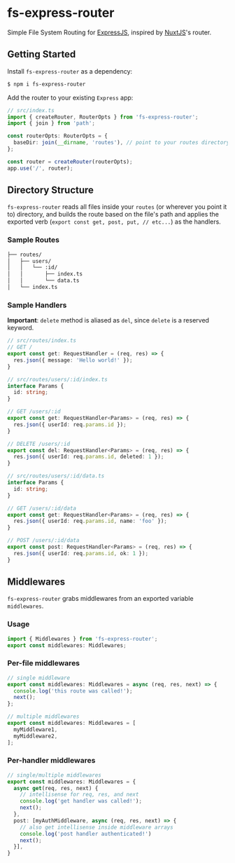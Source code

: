 # fs-express-router

Simple File System Routing for [ExpressJS](http://expressjs.com/), inspired by [NuxtJS](https://nuxtjs.org/docs/2.x/features/file-system-routing/)'s router.

## Getting Started

Install `fs-express-router` as a dependency:

```bash
$ npm i fs-express-router
```

Add the router to your existing `Express` app:

```ts
// src/index.ts
import { createRouter, RouterOpts } from 'fs-express-router';
import { join } from 'path';

const routerOpts: RouterOpts = {
  baseDir: join(__dirname, 'routes'), // point to your routes directory
};

const router = createRouter(routerOpts);
app.use('/', router);
```

## Directory Structure

`fs-express-router` reads all files inside your `routes` (or wherever you point it to) directory,
and builds the route based on the file's path and applies the exported verb (`export const get, post, put, // etc...`) as the handlers.

### Sample Routes

```md
├── routes/
│   ├── users/
│   │   └── :id/
│   │       ├── index.ts
│   │       └── data.ts
│   └── index.ts
```

### Sample Handlers

**Important**: `delete` method is aliased as `del`, since `delete` is a reserved keyword.

```ts
// src/routes/index.ts
// GET /
export const get: RequestHandler = (req, res) => {
  res.json({ message: 'Hello world!' });
}
```

```ts
// src/routes/users/:id/index.ts
interface Params {
  id: string;
}

// GET /users/:id
export const get: RequestHandler<Params> = (req, res) => {
  res.json({ userId: req.params.id });
}

// DELETE /users/:id
export const del: RequestHandler<Params> = (req, res) => {
  res.json({ userId: req.params.id, deleted: 1 });
}
```

```ts
// src/routes/users/:id/data.ts
interface Params {
  id: string;
}

// GET /users/:id/data
export const get: RequestHandler<Params> = (req, res) => {
  res.json({ userId: req.params.id, name: 'foo' });
}

// POST /users/:id/data
export const post: RequestHandler<Params> = (req, res) => {
  res.json({ userId: req.params.id, ok: 1 });
}
```

## Middlewares

`fs-express-router` grabs middlewares from an exported variable `middlewares`.

### Usage

```ts
import { Middlewares } from 'fs-express-router';
export const middlewares: Middlewares;
```

### Per-file middlewares

```ts
// single middleware
export const middlewares: Middlewares = async (req, res, next) => {
  console.log('this route was called!');
  next();
};

// multiple middlewares
export const middlewares: Middlewares = [
  myMiddleware1,
  myMiddleware2,
];
```

### Per-handler middlewares

```ts
// single/multiple middlewares
export const middlewares: Middlewares = {
  async get(req, res, next) {
    // intellisense for req, res, and next
    console.log('get handler was called!');
    next();
  },
  post: [myAuthMiddleware, async (req, res, next) => {
    // also get intellisense inside middleware arrays
    console.log('post handler authenticated!')
    next();
  }],
}
